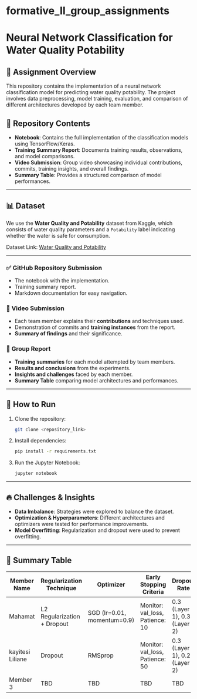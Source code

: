 # formative_II_group_assignments

# Neural Network Classification for Water Quality Potability

## 📌 Assignment Overview
This repository contains the implementation of a neural network classification model for predicting water quality potability. The project involves data preprocessing, model training, evaluation, and comparison of different architectures developed by each team member.

## 📂 Repository Contents
- **Notebook**: Contains the full implementation of the classification models using TensorFlow/Keras.
- **Training Summary Report**: Documents training results, observations, and model comparisons.
- **Video Submission**: Group video showcasing individual contributions, commits, training insights, and overall findings.
- **Summary Table**: Provides a structured comparison of model performances.

---

## 📊 Dataset
We use the **Water Quality and Potability** dataset from Kaggle, which consists of water quality parameters and a `Potability` label indicating whether the water is safe for consumption.

Dataset Link: [Water Quality and Potability](https://www.kaggle.com/datasets/uom190346a/water-quality-and-potability)

---

### ✅ **GitHub Repository Submission**
- The notebook with the implementation.
- Training summary report.
- Markdown documentation for easy navigation.

### 🎥 **Video Submission**
- Each team member explains their **contributions** and techniques used.
- Demonstration of commits and **training instances** from the report.
- **Summary of findings** and their significance.

### 📑 **Group Report**
- **Training summaries** for each model attempted by team members.
- **Results and conclusions** from the experiments.
- **Insights and challenges** faced by each member.
- **Summary Table** comparing model architectures and performances.



---

## 🚀 How to Run
1. Clone the repository:
   ```bash
   git clone <repository_link>
   ```
2. Install dependencies:
   ```bash
   pip install -r requirements.txt
   ```
3. Run the Jupyter Notebook:
   ```bash
   jupyter notebook
   ```

---

## 🔥 Challenges & Insights
- **Data Imbalance**: Strategies were explored to balance the dataset.
- **Optimization & Hyperparameters**: Different architectures and optimizers were tested for performance improvements.
- **Model Overfitting**: Regularization and dropout were used to prevent overfitting.

---

## 📝 Summary Table
| Member Name | Regularization Technique | Optimizer | Early Stopping Criteria | Dropout Rate | Train Accuracy | Test Accuracy | F1 Score |
|-------------|------------------------|-----------|-------------------------|--------------|----------------|--------------|---------|
| Mahamat    | L2 Regularization + Dropout | SGD (lr=0.01, momentum=0.9) | Monitor: val_loss, Patience: 10 | 0.3 (Layer 1), 0.3 (Layer 2) | 0.696 | 0.687 | 0.434 |
| kayitesi Liliane    | Dropout | RMSprop | Monitor: val_loss, Patience: 50 |0.3 (Layer 1), 0.2 (Layer 2) | 0.663	| 0.533 | 	0.450 |
| Member 3    | TBD | TBD | TBD | TBD | TBD | TBD | TBD |
